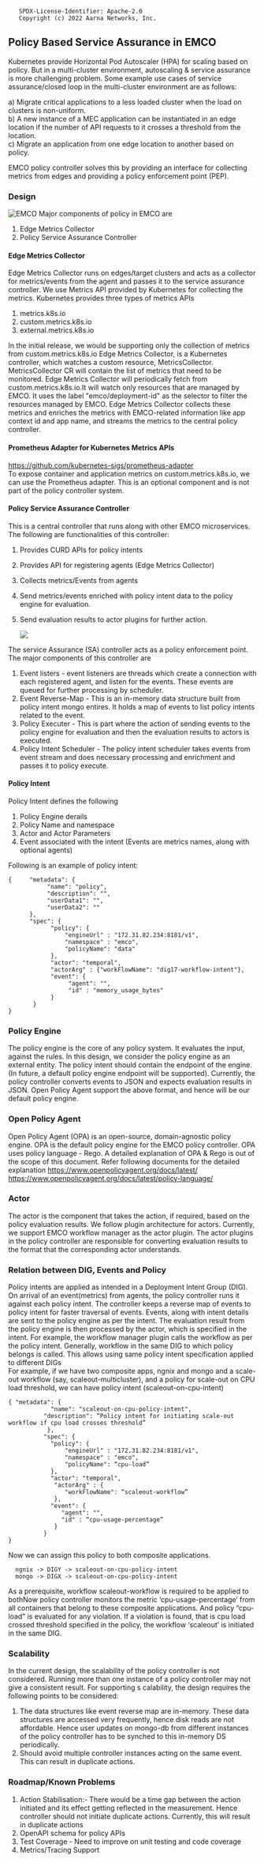 ```text
   SPDX-License-Identifier: Apache-2.0
   Copyright (c) 2022 Aarna Networks, Inc.
```
## Policy Based Service Assurance  in EMCO
Kubernetes provide Horizontal Pod Autoscaler (HPA) for scaling based on policy. 
But in a multi-cluster environment, autoscaling & service assurance is more challenging problem. 
Some example use cases of service assurance/closed loop in the multi-cluster environment are as follows:

a) Migrate critical applications to a less loaded cluster when the load on clusters is non-uniform.  
b) A new instance of a MEC application can be instantiated in an edge location if the number of API requests to it crosses a threshold from the location.   
c) Migrate an application from one edge location to another based on policy.

EMCO policy controller solves this by providing an interface for collecting metrics from edges and providing a policy enforcement point (PEP).

### Design
![EMCO](images/policydesign.png)
Major components of policy in EMCO are 
1) Edge Metrics Collector 
2) Policy Service Assurance Controller
#### Edge Metrics Collector
Edge Metrics Collector runs on edges/target clusters and acts as a collector for metrics/events from the agent and passes it to the service assurance controller. We use Metrics API provided by Kubernetes for collecting the metrics. Kubernetes provides three types of metrics APIs 
1) metrics.k8s.io 
2) custom.metrics.k8s.io 
3) external.metrics.k8s.io  

In the initial release, we would be supporting only the collection of metrics from custom.metrics.k8s.io 
Edge Metrics Collector, is a Kubernetes controller, which watches a custom resource, MetricsCollector. MetricsCollector CR will contain the list of metrics that need to be monitored. Edge Metrics Collector will periodically fetch from custom.metrics.k8s.io.It will watch only resources that are managed by EMCO. It uses the label "emco/deployment-id" as the selector to filter the resources managed by EMCO.
Edge Metrics Collector collects these metrics and enriches the metrics with EMCO-related information like app context id and app name, and streams the metrics to the central policy controller.
#### Prometheus Adapter for Kubernetes Metrics APIs
https://github.com/kubernetes-sigs/prometheus-adapter  
To expose container and application metrics on custom.metrics.k8s.io, we can use the Prometheus adapter. This is an optional component and is not part of the policy controller system.
#### Policy Service Assurance Controller  

This is a central controller that runs along with other EMCO microservices. The following are functionalities of this controller:
1) Provides CURD APIs for policy intents 
2) Provides API for registering agents (Edge Metrics Collector) 
3) Collects metrics/Events from agents 
4) Send metrics/events enriched with policy intent data to the policy engine for evaluation. 
5) Send evaluation results to actor plugins for further action.

   ![](images/sacontrollerdesign.jpg)


The service Assurance (SA) controller acts as a policy enforcement point. The major components of this controller are
1) Event listers - event listeners are threads which create a connection with each registered agent, and listen for the events. These events are queued for further processing by scheduler.
2) Event Reverse-Map - This is an in-memory data structure built from policy intent mongo entires. It holds a map of events to list policy intents related to the event.
3) Policy Executer - This is part where the action of sending events to the policy engine for evaluation and then the evaluation results to actors is executed.
4) Policy Intent Scheduler - The policy intent scheduler takes events from event stream and does necessary processing and enrichment and passes it to policy execute.

#### Policy Intent
Policy Intent defines the following 
1. Policy Engine derails
2. Policy Name and namespace
3. Actor and Actor Parameters
4. Event associated with the intent (Events are metrics names, along with optional agents)

Following is an example of policy intent:
```
{     "metadata": {
           "name": "policy", 
           "description": "",
           "userData1": "",
           "userData2": "" 
      }, 
      "spec": { 
            "policy": {
                "engineUrl" : "172.31.82.234:8181/v1",
                "namespace" : "emco",
                "policyName": "data" 
            },
            "actor": "temporal",
            "actorArg" : {"workFlowName": "dig17-workflow-intent"},
            "event": {
                 "agent": "",
                 "id" : "memory_usage_bytes"
            }
       }
}
```
### Policy Engine
The policy engine is the core of any policy system. It evaluates the input, against the rules. In this design, we consider the policy engine as an external entity. The policy intent should contain the endpoint of the engine. (In future, a default policy engine endpoint will be supported). Currently, the policy controller converts events to JSON and expects evaluation results in JSON. Open Policy Agent support the above format, and hence will be our default policy engine.
### Open Policy Agent
Open Policy Agent (OPA) is an open-source, domain-agnostic policy engine. OPA is the default policy engine for the EMCO policy controller. OPA uses policy language - Rego. A detailed explanation of OPA & Rego is out of the scope of this document.
Refer following documents for the detailed explanation
https://www.openpolicyagent.org/docs/latest/
https://www.openpolicyagent.org/docs/latest/policy-language/

### Actor
The actor is the component that takes the action, if required, based on the policy evaluation results. We follow plugin architecture for actors. Currently, we support EMCO workflow manager as the actor plugin. The actor plugins in the policy controller are responsible for converting evaluation results to the format that the corresponding actor understands.
### Relation between DIG, Events and Policy
Policy intents are applied as intended in a Deployment Intent Group (DIG). On arrival of an event(metrics) from agents, the policy controller runs it against each policy intent. The controller keeps a reverse map of events to policy intent for faster traversal of events. Events, along with intent details are sent to the policy engine as per the intent. The evaluation result from the policy engine is then processed by the actor, which is specified in the intent.
For example, the workflow manager plugin calls the workflow as per the policy intent. Generally, workflow in the same DIG to which policy belongs is called. This allows using same policy intent specification applied to different DIGs  
For example, if we have two composite apps, ngnix and mongo and a scale-out workflow (say, scaleout-multicluster), and a policy for scale-out on CPU load threshold, we can have policy intent (scaleout-on-cpu-intent) 
```
{ "metadata": {
            "name": "scaleout-on-cpu-policy-intent",
          "description": “Policy intent for initiating scale-out workflow if cpu load crosses threshold” 
           },
          "spec": {
            "policy": { 
                "engineUrl" : "172.31.82.234:8181/v1",
                "namespace" : "emco",
                "policyName": “cpu-load” 
            },
            "actor": "temporal",
             "actorArg" : {
                "workFlowName": “scaleout-workflow”
             },
            "event": {
               "agent": "",
               "id" : “cpu-usage-percentage”
             }
          }
}
```

Now we can assign this policy to both composite applications. 
```
  ngnix -> DIGY -> scaleout-on-cpu-policy-intent
  mongo -> DIGX -> scaleout-on-cpu-policy-intent
```
As a prerequisite, workflow scaleout-workflow is required to be applied to bothNow policy controller monitors the metric   ‘cpu-usage-percentage’ from all containers that belong to these composite applications. And policy “cpu-load” is evaluated for any violation. If a violation is found, that is cpu load crossed threshold specified in the policy, the workflow ‘scaleout’ is initiated in the same DIG.


### Scalability
In the current design, the scalability of the policy controller is not considered. Running more than one instance of a policy controller may not give a consistent result. For supporting s calability, the design requires the following points to be considered:
1. The data structures like event reverse map are in-memory. These data structures are accessed very frequently, hence disk reads are not affordable. Hence user updates on mongo-db from different instances of the policy controller has to be synched to this in-memory DS periodically.
2. Should avoid multiple controller instances acting on the same event. This can result in duplicate actions.

### Roadmap/Known Problems
1. Action Stabilisation:- There would be a time gap between the action initiated and its effect getting reflected in the measurement. Hence controller should not initiate duplicate actions. Currently, this will result in duplicate actions 
2. OpenAPI schema for policy APIs
3. Test Coverage - Need to improve on unit testing and code coverage
4. Metrics/Tracing Support